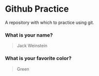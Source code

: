 # Github Practice

A repository with which to practice using git.

### What is your name?

> Jack Weinstein


### What is your favorite color?

> Green
